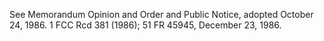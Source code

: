 See Memorandum Opinion and Order and Public Notice, adopted October 24, 1986. 1 FCC Rcd 381 (1986); 51 FR 45945, December 23, 1986.

